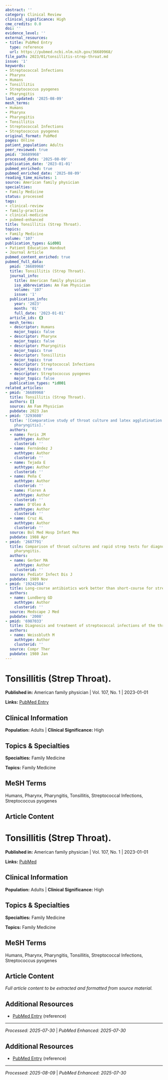 ```yaml
---
abstract: ''
category: Clinical Review
clinical_significance: High
cme_credits: 0.0
doi: ''
evidence_level: ''
external_resources:
- title: PubMed Entry
  type: reference
  url: https://pubmed.ncbi.nlm.nih.gov/36689968/
file_path: 2023/01/tonsillitis-strep-throat.md
issue: '1'
keywords:
- Streptococcal Infections
- Pharynx
- Humans
- Tonsillitis
- Streptococcus pyogenes
- Pharyngitis
last_updated: '2025-08-09'
mesh_terms:
- Humans
- Pharynx
- Pharyngitis
- Tonsillitis
- Streptococcal Infections
- Streptococcus pyogenes
original_format: PubMed
pages: Online
patient_population: Adults
peer_reviewed: true
pmid: '36689968'
processed_date: '2025-08-09'
publication_date: '2023-01-01'
pubmed_enriched: true
pubmed_enriched_date: '2025-08-09'
reading_time_minutes: 1
source: American family physician
specialties:
- Family Medicine
status: processed
tags:
- clinical-review
- family-practice
- clinical-medicine
- pubmed-enhanced
title: Tonsillitis (Strep Throat).
topics:
- Family Medicine
volume: '107'
publication_types: &id001
- Patient Education Handout
- Journal Article
pubmed_content_enriched: true
pubmed_full_data:
  pmid: '36689968'
  title: Tonsillitis (Strep Throat).
  journal_info:
    title: American family physician
    iso_abbreviation: Am Fam Physician
    volume: '107'
    issue: '1'
  publication_info:
    year: '2023'
    month: '01'
    full_date: '2023-01-01'
  article_ids: {}
  mesh_terms:
  - descriptor: Humans
    major_topic: false
  - descriptor: Pharynx
    major_topic: false
  - descriptor: Pharyngitis
    major_topic: true
  - descriptor: Tonsillitis
    major_topic: true
  - descriptor: Streptococcal Infections
    major_topic: true
  - descriptor: Streptococcus pyogenes
    major_topic: false
  publication_types: *id001
related_articles:
- pmid: '36689968'
  title: Tonsillitis (Strep Throat).
  authors: []
  source: Am Fam Physician
  pubdate: 2023 Jan
- pmid: '3293608'
  title: '[Comparative study of throat culture and latex agglutination in streptococcal
    pharyngitis].'
  authors:
  - name: Feris JM
    authtype: Author
    clusterid: ''
  - name: Fernández J
    authtype: Author
    clusterid: ''
  - name: Tejada E
    authtype: Author
    clusterid: ''
  - name: Peña C
    authtype: Author
    clusterid: ''
  - name: Floren A
    authtype: Author
    clusterid: ''
  - name: D'Oleo A
    authtype: Author
    clusterid: ''
  - name: Cruz AL
    authtype: Author
    clusterid: ''
  source: Bol Med Hosp Infant Mex
  pubdate: 1988 Apr
- pmid: '2687791'
  title: Comparison of throat cultures and rapid strep tests for diagnosis of streptococcal
    pharyngitis.
  authors:
  - name: Gerber MA
    authtype: Author
    clusterid: ''
  source: Pediatr Infect Dis J
  pubdate: 1989 Nov
- pmid: '19242584'
  title: Long-course antibiotics work better than short-course for strep throat.
  authors:
  - name: Lundberg GD
    authtype: Author
    clusterid: ''
  source: Medscape J Med
  pubdate: '2008'
- pmid: '6987033'
  title: Diagnosis and treatment of streptococcal infections of the throat.
  authors:
  - name: Weissbluth M
    authtype: Author
    clusterid: ''
  source: Compr Ther
  pubdate: 1980 Jan
---
```


# Tonsillitis (Strep Throat).

**Published in:** American family physician | Vol. 107, No. 1 | 2023-01-01

**Links:** [PubMed Entry](https://pubmed.ncbi.nlm.nih.gov/36689968/)

## Clinical Information

**Population:** Adults | **Clinical Significance:** High

## Topics & Specialties

**Specialties:** Family Medicine

**Topics:** Family Medicine

## MeSH Terms

Humans, Pharynx, Pharyngitis, Tonsillitis, Streptococcal Infections, Streptococcus pyogenes

## Article Content

# Tonsillitis (Strep Throat).

**Published in:** American family physician | Vol. 107, No. 1 | 2023-01-01

**Links:** [PubMed](https://pubmed.ncbi.nlm.nih.gov/36689968/)

## Clinical Information

**Population:** Adults | **Clinical Significance:** High

## Topics & Specialties

**Specialties:** Family Medicine

**Topics:** Family Medicine

## MeSH Terms

Humans, Pharynx, Pharyngitis, Tonsillitis, Streptococcal Infections, Streptococcus pyogenes

## Article Content

*Full article content to be extracted and formatted from source material.*

## Additional Resources

- [PubMed Entry](https://pubmed.ncbi.nlm.nih.gov/36689968/) (reference)

---

*Processed: 2025-07-30* | *PubMed Enhanced: 2025-07-30*

## Additional Resources

- [PubMed Entry](https://pubmed.ncbi.nlm.nih.gov/36689968/) (reference)

---

*Processed: 2025-08-09* | *PubMed Enhanced: 2025-07-30*
